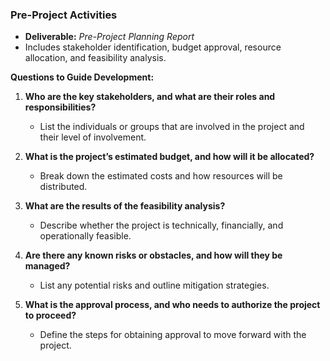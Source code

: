 ### **Pre-Project Activities**
   - **Deliverable:** *Pre-Project Planning Report*
   - Includes stakeholder identification, budget approval, resource allocation, and feasibility analysis.

**Questions to Guide Development:**
1. **Who are the key stakeholders, and what are their roles and responsibilities?**
   - List the individuals or groups that are involved in the project and their level of involvement.
   
2. **What is the project’s estimated budget, and how will it be allocated?**
   - Break down the estimated costs and how resources will be distributed.
   
3. **What are the results of the feasibility analysis?**
   - Describe whether the project is technically, financially, and operationally feasible.
   
4. **Are there any known risks or obstacles, and how will they be managed?**
   - List any potential risks and outline mitigation strategies.
   
5. **What is the approval process, and who needs to authorize the project to proceed?**
   - Define the steps for obtaining approval to move forward with the project.
